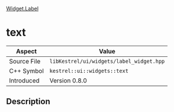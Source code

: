 [Widget.Label](index)
# text
| Aspect | Value |
| --- | --- |
| Source File | `libKestrel/ui/widgets/label_widget.hpp` |
| C++ Symbol | `kestrel::ui::widgets::text` |
| Introduced | Version 0.8.0 |
## Description

